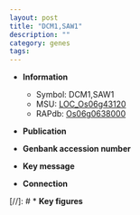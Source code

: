 ```yaml
---
layout: post
title: "DCM1,SAW1"
description: ""
category: genes
tags: 
---
```


* **Information**  
    + Symbol: DCM1,SAW1  
    + MSU: [LOC_Os06g43120](http://rice.uga.edu/cgi-bin/ORF_infopage.cgi?orf=LOC_Os06g43120)  
    + RAPdb: [Os06g0638000](http://rapdb.dna.affrc.go.jp/viewer/gbrowse_details/irgsp1?name=Os06g0638000)  

* **Publication**  

* **Genbank accession number**  

* **Key message**  

* **Connection**  

[//]: # * **Key figures**  


